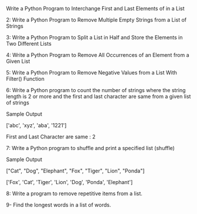 Write a Python Program to Interchange First and Last Elements of in a List

2: Write a Python Program to Remove Multiple Empty Strings from a List of Strings

3: Write a Python Program to Split a List in Half and Store the Elements in Two Different Lists



4: Write a Python Program to Remove All Occurrences of an Element from a Given List



5: Write a Python Program to Remove Negative Values from a List With Filter() Function



6: Write a Python program to count the number of strings where the string length is 2 or more and the first and last character are same from a given list of strings

Sample Output

['abc', 'xyz', 'aba', '1221']

First and Last Character are same : 2

7:  Write a Python program to shuffle and print a specified list (shuffle)

Sample Output

["Cat", "Dog", "Elephant", "Fox", "Tiger", "Lion", "Ponda"]

['Fox', 'Cat', 'Tiger', 'Lion', 'Dog', 'Ponda', 'Elephant']



8: Write a program  to remove repetitive items from a list.



9- Find the longest words in a list of words.

